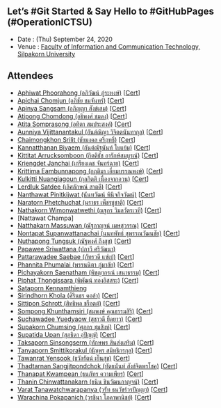 ## Let’s #Git Started & Say Hello to #GitHubPages (#OperationICTSU)

+ Date : (Thu) September 24, 2020
+ Venue : [Faculty of Information and Communication Technology, Silpakorn University](https://www.ict.su.ac.th/)

## Attendees

+ [Aphiwat Phoorahong (อภิวัฒน์ ภู่ระหงษ์)](https://pppoomz349.github.io/) [[Cert](OperationICTSU/Attendance/VXOpICTSU-20200924-Aphiwat-Phoorahong.pdf)]
+ [Apichai Chomjun (อภิชัย ชมจันทร์)](https://kawza5565.github.io/) [[Cert](OperationICTSU/Attendance/VXOpICTSU-20200924-Apichai-Chomjun.pdf)]
+ [Apinya Sangsam (อภิญญา สังข์เสม)](https://koyapinya2543.github.io/) [[Cert](OperationICTSU/Attendance/VXOpICTSU-20200924-Apinya-Sangsam.pdf)]
+ [Atipong Chomdong (อธิพงศ์ ชมดง)](https://dovakiin1245.github.io/) [[Cert](OperationICTSU/Attendance/VXOpICTSU-20200924-Atipong-Chomdong.pdf)]
+ [Atita Somprasong (อทิตา สมประสงค์)](https://afuko57.github.io/) [[Cert](OperationICTSU/Attendance/VXOpICTSU-20200924-Atita-Somprasong.pdf)]
+ [Aunniya Vijittanantakul (อันต์ณิญา วิจิตตนันทากุล)](https://auyy.github.io/) [[Cert](OperationICTSU/Attendance/VXOpICTSU-20200924-Aunniya-Vijittanantakul.pdf)]
+ [Chaimongkhon Srilit (ชัยมงคล ศรีฤทธิ์)](https://potato731.github.io/) [[Cert](OperationICTSU/Attendance/VXOpICTSU-20200924-Chaimongkhon-Srilit.pdf)]
+ [Kannatthanan Biyaem (กันต์ณัฐนันท์ ใบแย้ม)](https://toon63.github.io/) [[Cert](OperationICTSU/Attendance/VXOpICTSU-20200924-Kannatthanan-Biyaem.pdf)]
+ [Kittitat Arrucksomboon (กิตติธัช อารักษ์สมบูรณ์)](https://ikk727.github.io/) [[Cert](OperationICTSU/Attendance/VXOpICTSU-20200924-Kittitat-Arrucksomboon.pdf)]
+ [Kriengdet Janchai (เกรียงเดช จันทร์ฉาย)](https://fcuking.github.io/) [[Cert](OperationICTSU/Attendance/VXOpICTSU-20200924-Kriengdet-Janchai.pdf)]
+ [Krittima Eambunnapong (กฤติมา เอี่ยมบรรณพงษ์)](https://kme0313073027.github.io/) [[Cert](OperationICTSU/Attendance/VXOpICTSU-20200924-Krittima-Eambunnapong.pdf)]
+ [Kulkitti Nuangjagoun (กุลกิตติ เนื่องจากอวน)](https://baskub159.github.io/) [[Cert](OperationICTSU/Attendance/VXOpICTSU-20200924-Kulkitti-Nuangjagoun.pdf)]
+ [Lerdluk Satdee (เลิศลักษณ์ สาตดี)](https://fxtre.github.io/) [[Cert](OperationICTSU/Attendance/VXOpICTSU-20200924-Lerdluk-Satdee.pdf)]
+ [Nanthawat Pinitkijwat (นันทวัฒน์ พินิจกิจวัฒน์)](https://iana424.github.io/) [[Cert](OperationICTSU/Attendance/VXOpICTSU-20200924-Nanthawat-Pinitkijwat.pdf)]
+ [Naratorn Phetchuchat (นราธร เพ็ชรชูชาติ)](https://fornax66.github.io/) [[Cert](OperationICTSU/Attendance/VXOpICTSU-20200924-Naratorn-Phetchuchat.pdf)]
+ [Nathakorn Wimonwatwethi (ณฐกร วิมลวัตรเวที)](https://adbskanmsaoib1234.github.io/) [[Cert](OperationICTSU/Attendance/VXOpICTSU-20200924-Nathakorn-Wimonwatwethi.pdf)]
+ [Nattawat Champa]
+ [Natthakarn Massuwan (ณัฐกาญจน์ เมษสุวรรณ)](https://nac1742.github.io/) [[Cert](OperationICTSU/Attendance/VXOpICTSU-20200924-Natthakarn-Massuwan.pdf)]
+ [Nontapat Supanwattanachai (นนทพัทธ์ สุพรรณวัฒนชัย)](https://hoilp.github.io/) [[Cert](OperationICTSU/Attendance/VXOpICTSU-20200924-Nontapat-Supanwattanachai.pdf)]
+ [Nuthapong Tungsuk (ณัฐพงศ์ ถึงสุข)](https://pai411312.github.io/) [[Cert](OperationICTSU/Attendance/VXOpICTSU-20200924-Nuthapong-Tungsuk.pdf)]
+ [Papawee Sriwattana (ปภาวี ศรีวัฒนา)](https://baingern.github.io/)
+ [Pattarawadee Saebae (ภัทรวดี แซ่เบ้)](https://pattarawadeesaebae.github.io/) [[Cert](OperationICTSU/Attendance/VXOpICTSU-20200924-Pattarawadee-Saebae.pdf)]
+ [Phannita Phumalai (พรรนนิตา ภู่มาลัย)](https://dewwwwwp23.github.io/) [[Cert](OperationICTSU/Attendance/VXOpICTSU-20200924-Phannita-Phumalai.pdf)]
+ [Pichayakorn Saenatham (พิชญากรณ์ เสนาธรรม)](https://jpichayakorn.github.io/) [[Cert](OperationICTSU/Attendance/VXOpICTSU-20200924-Pichayakorn-Saenatham.pdf)]
+ [Piphat Thongissara (พิพัฒน์ ทองอิสสระ)](https://nutmin.github.io/) [[Cert](OperationICTSU/Attendance/VXOpICTSU-20200924-Piphat-Thongissara.pdf)]
+ [Sataporn Kennamthieng](https://prototype1503.github.io/)
+ [Sirindhorn Khola (ศิรินธร คอล้า)](https://zaqzsx.github.io/) [[Cert](OperationICTSU/Attendance/VXOpICTSU-20200924-Sirindhorn-Khola.pdf)]
+ [Sittipon Schrott (สิทธิพล ชร็อตต์)](https://jimmyschrott.github.io/) [[Cert](OperationICTSU/Attendance/VXOpICTSU-20200924-Sittipon-Schrott.pdf)]
+ [Sompong Khunthamsiri (สมพงษ์ คุณธรรมสิริ)](https://khunthamsiri.github.io/) [[Cert](OperationICTSU/Attendance/VXOpICTSU-20200924-Sompong-Khunthamsiri.pdf)]
+ [Suchawadee Yuedyaow (สุชาวดี ยืดยาว)](https://csymn.github.io/) [[Cert](OperationICTSU/Attendance/VXOpICTSU-20200924-Suchawadee-Yuedyaow.pdf)]
+ [Supakorn Chumsing (ศุภกร ชุมสิงห์)](https://dgjasknkzxcnmns.github.io/) [[Cert](OperationICTSU/Attendance/VXOpICTSU-20200924-Supakorn-Chumsing.pdf)]
+ [Supatida Upan (สุภธิดา อุปัญญ์)](https://xsupatx.github.io/) [[Cert](OperationICTSU/Attendance/VXOpICTSU-20200924-Supatida-Upan.pdf)]
+ [Taksaporn Sinsongserm (ทักษพร สินส่งเสริม)](https://konglfs.github.io/) [[Cert](OperationICTSU/Attendance/VXOpICTSU-20200924-Taksaporn-Sinsongserm.pdf)]
+ [Tanyaporn Smittikorakul (ธัญพร สมิทธิกรกุล)](https://tnytyp3007.github.io/) [[Cert](OperationICTSU/Attendance/VXOpICTSU-20200924-Tanyaporn-Smittikorakul.pdf)]
+ [Tawanrat Yensook (ธวัลรัตน์ เย็นสุข)](https://twrystartar121212221121.github.io/) [[Cert](OperationICTSU/Attendance/VXOpICTSU-20200924-Tawanrat-Yensook.pdf)]
+ [Thadtarnan Sangjitpondchok (ทัตธนันท์ สังข์จิตพรโชค)](https://eren1555.github.io/) [[Cert](OperationICTSU/Attendance/VXOpICTSU-20200924-Thadtarnan-Sangjitpondchok.pdf)]
+ [Thanapat Kwampean (ธนภัทร ความเพียร)](https://arttttttn.github.io/) [[Cert](OperationICTSU/Attendance/VXOpICTSU-20200924-Thanapat-Kwampean.pdf)]
+ [Thanin Chinwattanakarn (ธนิน ชินวัฒนกาญจน์)](https://th942.github.io/) [[Cert](OperationICTSU/Attendance/VXOpICTSU-20200924-Thanin-Chinwattanakarn.pdf)]
+ [Varat Tanawatchwarapanya (วรัท ธนวัชร์วรปัญญา)](https://copwraith.github.io/) [[Cert](OperationICTSU/Attendance/VXOpICTSU-20200924-Varat-Tanawatchwarapanya.pdf)]
+ [Warachina Pokapanich (วรชินา โภคาพานิชย์)](https://wqoxn13wp.github.io/) [[Cert](OperationICTSU/Attendance/VXOpICTSU-20200924-Warachina-Pokapanich.pdf)]



